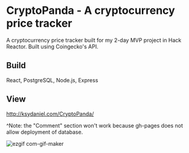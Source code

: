 # CryptoPanda - A cryptocurrency price tracker

A cryptocurrency price tracker built for my 2-day MVP project in Hack Reactor. Built using Coingecko's API.

## Build
React, PostgreSQL, Node.js, Express

## View
http://ksydaniel.com/CryptoPanda/

^Note: the "Comment" section won't work because gh-pages does not allow deployment of database.

![ezgif com-gif-maker](https://user-images.githubusercontent.com/41344884/158880861-6994616e-5c61-45cf-ad0b-e143cb4a4995.gif)
